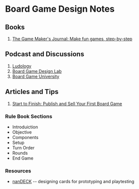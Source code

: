# Board Game Design Notes

## Books

1. [The Game Maker's Journal: Make fun games, step-by-step](https://www.amazon.com/Game-Makers-Journal-step-step/dp/1095980939/)

## Podcast and Discussions

1. [Ludology](https://ludology.libsyn.com/)
2. [Board Game Design Lab](https://www.boardgamedesignlab.com/bgdl-podcast/)
3. [Board Game University](http://boardgameuniversity.libsyn.com/)

## Articles and Tips

1. [Start to Finish: Publish and Sell Your First Board Game](https://brandonthegamedev.com/start-to-finish-publish-and-sell-your-first-board-game/)

### Rule Book Sections

- Introduiction
- Objective
- Components
- Setup
- Turn Order
- Rounds
- End Game

### Resources

- [nanDECK](http://www.nand.it/nandeck/) -- designing cards for prototyping and playtesting
